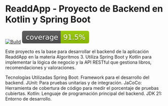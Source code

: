 # ReaddApp - Proyecto de Backend en Kotlin y Spring Boot

[![Build](https://github.com/algo3-unsam/proyecto-base-tp/actions/workflows/build.yml/badge.svg)](https://github.com/algo3-unsam/tp-recetas-2020-gr-xx/actions/workflows/build.yml) ![Coverage](./.github/badges/jacoco.svg)

Este proyecto es la base para desarrollar el backend de la aplicación ReaddApp en la materia Algoritmos 3. Utiliza Spring Boot y Kotlin para implementar la lógica de negocio y la API RESTful que gestiona libros, recomendaciones y valoraciones.

Tecnologías Utilizadas
Spring Boot: Framework para el desarrollo del backend.
JUnit: Para pruebas unitarias y de integración.
JaCoCo: Herramienta de cobertura de código para medir el porcentaje de pruebas cubiertas.
Kotlin: Lenguaje de programación principal del backend.
JDK 21: Entorno de desarrollo.

